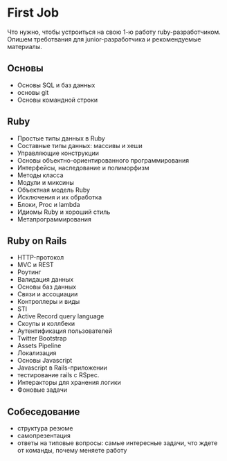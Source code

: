# First Job

Что нужно, чтобы устроиться на свою 1-ю работу ruby-разработчиком. Опишем треботвания для junior-разработчика и рекомендуемые материалы.

## Основы
- Основы SQL и баз данных
- основы git
- Основы командной строки


## Ruby

- Простые типы данных в Ruby
- Составные типы данных: массивы и хеши
- Управляющие конструкции
- Основы объектно-ориентированного программирования
- Интерфейсы, наследование и полиморфизм
- Методы класса
- Модули и миксины
- Объектная модель Ruby
- Исключения и их обработка
- Блоки, Proc и lambda
- Идиомы Ruby и хороший стиль
- Метапрограммирования

## Ruby on Rails

- HTTP-протокол
- MVC и REST
- Роутинг
- Валидация данных
- Основы баз данных
- Связи и ассоциации
- Контроллеры и виды
- STI
- Active Record query language
- Скоупы и коллбеки
- Аутентификация пользователей
- Twitter Bootstrap
- Assets Pipeline
- Локализация
- Основы Javascript
- Javascript в Rails-приложении
- тестирование rails с RSpec.
- Интеракторы для хранения логики
- Фоновые задачи

## Собеседование
- структура резюме
- самопрезентация
- ответы на типовые вопросы: самые интересные задачи, что ждете от команды, почему меняете работу
